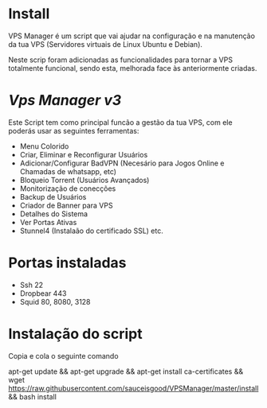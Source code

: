 ﻿
# Install

VPS Manager é um script que vai ajudar na configuração e na manutenção da tua VPS (Servidores virtuais de Linux Ubuntu e Debian).


Neste scrip foram adicionadas as funcionalidades para tornar a VPS totalmente funcional, sendo esta, melhorada face às anteriormente criadas.

# *Vps Manager v3*

Este Script tem como principal funcão a gestão da tua VPS, com ele poderás usar as seguintes ferramentas:

* Menu Colorido
* Criar, Eliminar e Reconfigurar Usuários
* Adicionar/Configurar BadVPN (Necesário para Jogos Online e Chamadas de whatsapp, etc)
* Bloqueio Torrent (Usuários Avançados)
* Monitorização de conecções
* Backup de Usuários
* Criador de Banner para VPS
* Detalhes do Sistema
* Ver Portas Ativas
* Stunnel4 (Instalaão do certificado SSL)
etc.

# Portas instaladas

* Ssh 22
* Dropbear 443
* Squid 80, 8080, 3128

# Instalação do script

Copia e cola o seguinte comando

apt-get update && apt-get upgrade && apt-get install ca-certificates && wget https://raw.githubusercontent.com/sauceisgood/VPSManager/master/install && bash install
